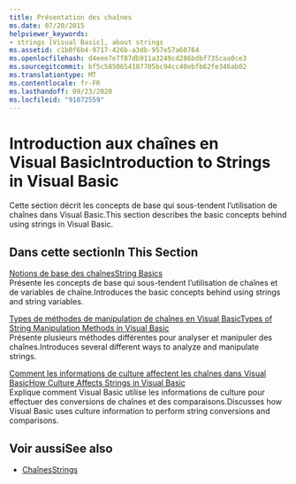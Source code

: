 ```yaml
---
title: Présentation des chaînes
ms.date: 07/20/2015
helpviewer_keywords:
- strings [Visual Basic], about strings
ms.assetid: c1b0f6b4-9717-426b-a3db-957e57a60764
ms.openlocfilehash: d4eee7e7f87db911a3249cd286bdbf735caa0ce3
ms.sourcegitcommit: bf5c5850654187705bc94cc40ebfb62fe346ab02
ms.translationtype: MT
ms.contentlocale: fr-FR
ms.lasthandoff: 09/23/2020
ms.locfileid: "91072559"
---
```

# <a name="introduction-to-strings-in-visual-basic"></a><span data-ttu-id="f5282-102">Introduction aux chaînes en Visual Basic</span><span class="sxs-lookup"><span data-stu-id="f5282-102">Introduction to Strings in Visual Basic</span></span>

<span data-ttu-id="f5282-103">Cette section décrit les concepts de base qui sous-tendent l’utilisation de chaînes dans Visual Basic.</span><span class="sxs-lookup"><span data-stu-id="f5282-103">This section describes the basic concepts behind using strings in Visual Basic.</span></span>  
  
## <a name="in-this-section"></a><span data-ttu-id="f5282-104">Dans cette section</span><span class="sxs-lookup"><span data-stu-id="f5282-104">In This Section</span></span>  

 [<span data-ttu-id="f5282-105">Notions de base des chaînes</span><span class="sxs-lookup"><span data-stu-id="f5282-105">String Basics</span></span>](string-basics.md)  
 <span data-ttu-id="f5282-106">Présente les concepts de base qui sous-tendent l’utilisation de chaînes et de variables de chaîne.</span><span class="sxs-lookup"><span data-stu-id="f5282-106">Introduces the basic concepts behind using strings and string variables.</span></span>  
  
 [<span data-ttu-id="f5282-107">Types de méthodes de manipulation de chaînes en Visual Basic</span><span class="sxs-lookup"><span data-stu-id="f5282-107">Types of String Manipulation Methods in Visual Basic</span></span>](types-of-string-manipulation-methods.md)  
 <span data-ttu-id="f5282-108">Présente plusieurs méthodes différentes pour analyser et manipuler des chaînes.</span><span class="sxs-lookup"><span data-stu-id="f5282-108">Introduces several different ways to analyze and manipulate strings.</span></span>  
  
 [<span data-ttu-id="f5282-109">Comment les informations de culture affectent les chaînes dans Visual Basic</span><span class="sxs-lookup"><span data-stu-id="f5282-109">How Culture Affects Strings in Visual Basic</span></span>](how-culture-affects-strings.md)  
 <span data-ttu-id="f5282-110">Explique comment Visual Basic utilise les informations de culture pour effectuer des conversions de chaînes et des comparaisons.</span><span class="sxs-lookup"><span data-stu-id="f5282-110">Discusses how Visual Basic uses culture information to perform string conversions and comparisons.</span></span>  
  
## <a name="see-also"></a><span data-ttu-id="f5282-111">Voir aussi</span><span class="sxs-lookup"><span data-stu-id="f5282-111">See also</span></span>

- [<span data-ttu-id="f5282-112">Chaînes</span><span class="sxs-lookup"><span data-stu-id="f5282-112">Strings</span></span>](index.md)
